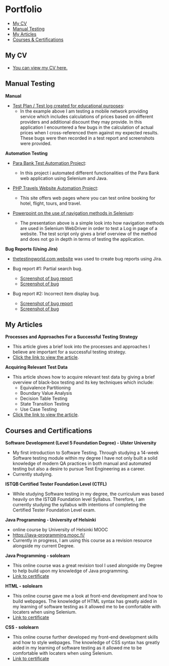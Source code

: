 # Portfolio
- [My CV](#My-CV)
- [Manual Testing](#Manual-Testing)
- [My Articles](#my-articles)
- [Courses & Certifications](#Courses-and-Certifications)

## My CV
* [You can view my CV here.](https://drive.google.com/file/d/1sjPQZIsOF7pYOe6izD9hJYH0PX90pBJY/view?usp=share_link)

## Manual Testing
__Manual__
- [Test Plan / Test log created for educational purposes](https://docs.google.com/spreadsheets/d/1NOWuZfHz2At_I7FeXZSv4b5HHJd4XyMb/edit?usp=share_link&ouid=101894223347022747102&rtpof=true&sd=true):
  * In the example above I am testing a mobile network providing service which includes calculations of prices based on different providers and additional discount they may provide. In this application I encountered a few bugs in the calculation of actual prices when I cross-referenced them against my expected results. These bugs were then recorded in a test report and screenshots were provided.

__Automation Testing__
- [Para Bank Test Automation Project](https://github.com/Krismcnulty/ParaBank_Testing):
  * In this project i automated different functionalities of the Para Bank web application using Selenium and Java.

- [PHP Travels Website Automation Project](https://github.com/Krismcnulty/PHP_Testing):
  * This site offers web pages where you can test online booking for hotel, flight, tours, and travel.

- [Powerpoint on the use of navigation methods in Selenium](https://docs.google.com/presentation/d/1SeUVwwHafOE77vTyTwPKi3hUxuuINvxJ/edit?usp=share_link&ouid=101894223347022747102&rtpof=true&sd=true):
  * The presentation above is a simple look into how navigation methods are used in Selenium WebDriver in order to test a Log in page of a website. The test script only gives a brief overview of the method and does not go in depth in terms of testing the application.

__Bug Reports (Using Jira)__
- [thetestingworld.com website](https://thetestingworld.com/) was used to create bug reports using Jira.

- Bug report #1: Partial search bug.
  * [Screenshot of bug report](https://drive.google.com/file/d/1V1gUUMLWyiRAXoYVxHozloL5VSeZcwxN/view?usp=share_link)
  * [Screenshot of bug](https://drive.google.com/file/d/1lkX95eRM_P2jms-qs_4NqGsJLShGrEN8/view?usp=share_link)

- Bug report #2: Incorrect item display bug.
  * [Screenshot of bug report](https://drive.google.com/file/d/1PhFpzdMxd6bo2rIjieV3-8suHQkaA1rI/view?usp=share_link)
  * [Screenshot of bug](https://drive.google.com/file/d/1WmRwP28KgivTOzppgTIVVaTBrkBzZJXy/view?usp=share_link)

## My Articles
__Processes and Approaches For a Successful Testing Strategy__
  * This article gives a brief look into the processes and approaches I believe are important for a successful testing strategy. 
  * [Click the link to view the article](https://drive.google.com/file/d/1RVbv5DX9hvnqKNIU68LbhtwyerLobNMh/view?usp=share_link).

__Acquiring Relevant Test Data__
- This article shows how to acquire relevant test data by giving a brief overview of black-box testing and its key techniques which include:
  * Equivalence Partitioning
  * Boundary Value Analysis
  * Decision Table Testing
  * State Transition Testing
  * Use Case Testing 
- [Click the link to view the article](https://drive.google.com/file/d/1SDewYK9xMTt-AJr4iDDnrM-cC0ykmAHF/view?usp=share_link).


## Courses and Certifications
__Software Development (Level 5 Foundation Degree) - Ulster University__
* My first introduction to Software Testing. Through studying a 14-week Software testing module within my degree I have not only built a solid knowledge of modern QA practices in both manual and automated testing but also a desire to pursue Test Engineering as a career. 
* Currently studying.

__ISTQB Certified Tester Foundation Level (CTFL)__
* While studying Software testing in my degree, the curriculum was based heavily on the ISTQB Foundation level Syllabus. Therefore, I am currently studying the syllabus with intentions of completing the Certified Tester Foundation Level exam.

__Java Programming - University of Helsinki__
* online course by University of Helsinki MOOC
* https://java-programming.mooc.fi/
* Currently in progress, I am using this course as a revision resource alongside my current Degree.

__Java Programming - sololearn__
* This online course was a great revision tool I used alongside my Degree to help build upon my knowledge of Java programming.
* [Link to certificate]()

__HTML - sololearn__
* This online course gave me a look at front-end development and how to build webpages. The knowledge of HTML syntax has greatly aided in my learning of software testing as it allowed me to be comfortable with locaters when using Selenium.
* [Link to certificate](https://drive.google.com/file/d/1x1aipTNoF3HnEd1QxRbG2AYnM17NdDEt/view?usp=share_link)

__CSS - sololearn__
* This online course further developed my front-end development skills and how to style webpages. The knowledge of CSS syntax has greatly aided in my learning of software testing as it allowed me to be comfortable with locaters when using Selenium.
* [Link to certificate]()



